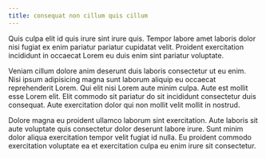 ```yaml
---
title: consequat non cillum quis cillum
---
```


Quis culpa elit id quis irure sint irure quis. Tempor labore amet laboris dolor nisi fugiat ex enim pariatur pariatur cupidatat velit. Proident exercitation incididunt in occaecat Lorem eu duis enim sint pariatur voluptate.

Veniam cillum dolore anim deserunt duis laboris consectetur ut eu enim. Nisi ipsum adipisicing magna sunt laborum aliquip eu occaecat reprehenderit Lorem. Qui elit nisi Lorem aute minim culpa. Aute est mollit esse Lorem elit. Elit commodo sit pariatur do sit incididunt consectetur duis consequat. Aute exercitation dolor qui non mollit velit mollit in nostrud.

Dolore magna eu proident ullamco laborum sint exercitation. Aute laboris sit aute voluptate quis consectetur dolor deserunt labore irure. Sunt minim dolor aliqua exercitation tempor velit fugiat id nulla. Eu proident commodo exercitation voluptate ea et exercitation culpa eu enim irure sit consectetur.